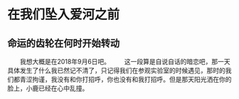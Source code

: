 # 在我们坠入爱河之前
## 命运的齿轮在何时开始转动
&emsp;&emsp;我想大概是在2018年9月6日吧。
&emsp;&emsp;这一段算是自说自话的暗恋吧，那一天具体发生了什么我已然记不清了，只记得我们在参观实验室的时候遇见，那时的我们都青涩拘谨，我没有和你打招呼，你也没有和我打招呼。但是那天阳光洒在你的脸上，小鹿已经在心中乱撞。
